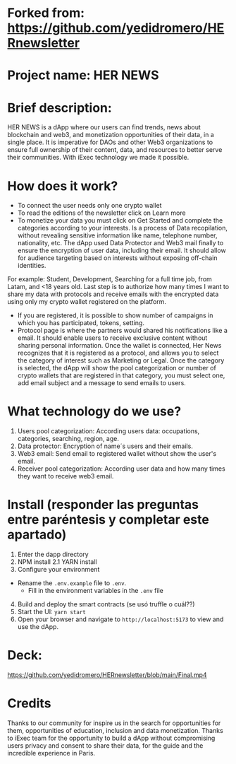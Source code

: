 # Forked from: https://github.com/yedidromero/HERnewsletter
# Project name: HER NEWS

# Brief description: 
HER NEWS is a dApp where our users can find trends, news about blockchain and web3, and monetization opportunities of their data, in a single place. It is imperative for DAOs and other Web3 organizations to ensure full ownership of their content, data, and resources to better serve their communities. With iExec technology we made it possible.

# How does it work?
- To connect the user needs only one crypto wallet
- To read the editions of the newsletter click on Learn more
- To monetize your data you must click on Get Started and complete the categories according to your interests. Is a process of Data recopilation, without revealing sensitive information like name, telephone number, nationality, etc. The dApp used Data Protector and Web3 mail finally to ensure the encryption of user data, including their email. It should allow for audience targeting based on interests without exposing off-chain identities.

For example: Student, Development, Searching for a full time job, from Latam, and <18 years old. Last step is to authorize how many times I want to share my data with protocols and receive emails with the encrypted data using only my crypto wallet registered on the platform.

- If you are registered, it is possible to show number of campaigns in which you has participated, tokens, setting.
- Protocol page is where the partners would shared his notifications like a email. It should enable users to receive exclusive content without sharing personal information. Once the wallet is connected, Her News recognizes that it is registered as a protocol, and allows you to select the category of interest such as Marketing or Legal. Once the category is selected, the dApp will show the pool categorization or number of crypto wallets that are registered in that category, you must select one, add email subject and a message to send emails to users.

# What technology do we use?
1. Users pool categorization: According users data: occupations, categories, searching, region, age.
2. Data protector: Encryption of name´s users and their emails.
3. Web3 email: Send email to registered wallet without show the user's email.
4. Receiver pool categorization: According user data and how many times they want to receive web3 email.

# Install (responder las preguntas entre paréntesis y completar este apartado)
1. Enter the dapp directory
2. NPM install 
2.1 YARN install
3. Configure your environment 
- Rename the `.env.example` file to `.env`.
   - Fill in the environment variables in the `.env` file
4. Build and deploy the smart contracts (se usó truffle o cuál??)
5. Start the UI: `yarn start`
6. Open your browser and navigate to `http://localhost:5173` to view and use the dApp.


# Deck:
https://github.com/yedidromero/HERnewsletter/blob/main/Final.mp4


# Credits
Thanks to our community for inspire us in the search for opportunities for them, opportunities of education, inclusion and data monetization.
Thanks to iExec team for the opportunity to build a dApp without compromising users privacy and consent to share their data, for the guide and the incredible experience in Paris.
